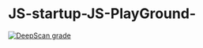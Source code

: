 # JS-startup-JS-PlayGround-
[![DeepScan grade](https://deepscan.io/api/teams/21907/projects/25264/branches/788393/badge/grade.svg)](https://deepscan.io/dashboard#view=project&tid=21907&pid=25264&bid=788393)
